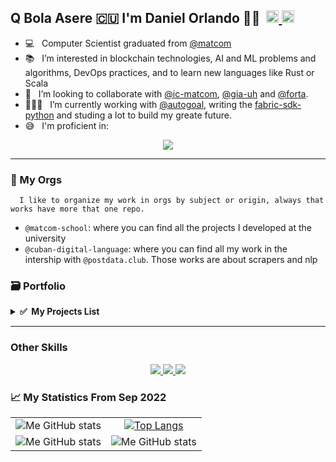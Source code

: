 <h2> Q Bola Asere 🇨🇺 I'm Daniel Orlando 🧑🏿‍ &#8203 &#8203
	<a href="https://t.me/DanielOOP">
		<img width="20px" src="https://simpleicons.now.sh/telegram/4c5861" />
	</a>
	<a href="https://twitter.com/https://twitter.com/dorlando1997">
		<img width="20px" src="https://simpleicons.now.sh/twitter/4c5861" />
	</a>
<!-- 	<a href="https://stackoverflow.com/users/11915595/jorge-morgado">
		<img width="20px" src="https://simpleicons.now.sh/stackoverflow/4c5861" />
	</a> -->
</h2>

<!-- ![Twitter Follow](https://img.shields.io/twitter/follow/alepiad?label=Follow%20on%20Twitter&color=red&style=flat) ![GitHub followers](https://img.shields.io/github/followers/apiad?label=Follow%20on%20Github&style=flat) ![Discord](https://img.shields.io/discord/768779284050477086?style=flat&label=Chat%20on%20Discord) -->

- 💻 &nbsp; Computer Scientist graduated from [@matcom](https://github.com/matcom)
- 📚 &nbsp; I’m interested in blockchain technologies, AI and ML problems and algorithms, DevOps practices, and to learn new languages like Rust or Scala  
- 🤝 &nbsp; I’m looking to collaborate with [@ic-matcom](https://github.com/ic-matcom), [@gia-uh](https://github.com/gia-uh) and [@forta](https://github.com/forta-network).
- 🧑🏿‍💻 &nbsp; I’m currently working with [@autogoal](https://github.com/autogoal), writing the [fabric-sdk-python](https://github.com/ic-matcom/fabric-sdk-python) and studing a lot to build my greate future.
- 😅 &nbsp; I'm proficient in:
<p align="center">
    <a href="https://skillicons.dev">
        <img src="https://skillicons.dev/icons?i=python,docker,git,js,ts,express,nestjs,react,tailwind,vscode" />
    </a>
</p>




---
### 🏦 My Orgs 
      I like to organize my work in orgs by subject or origin, always that works have more that one repo.
    
  - `@matcom-school`: where you can find all the projects I developed at the university
  - `@cuban-digital-language`: where you can find all my work in the intership with `@postdata.club`. Those works are about scrapers and nlp   



### 🗃 Portfolio
<details>
  <summary><b>✅&nbsp;&nbsp;My&nbsp;Projects&nbsp;List</b></summary>
  <br/>
    

      
- 🐳 [Docker Files Collection](https://github.com/danielorlando97/docker-files) - `Keywords`: docker, dockerfile, docker-compose, dbs, examples 
- ⛓ [Solidity and HardHat Practice Code](https://github.com/danielorlando97/solidity-practice) - `Keywords`: solidity, ethereum, hardhat, ether.js, blockchain
- `H` [Haskell Agent Implementation](https://github.com/matcom-school/haskell-agent) - `Keywords`: haskell, agents, monad  
- `C` [Shell Implementation](https://github.com/matcom-school/my-shell-pm-2-3ro) - `Keywords`: c, shell, system api
- `C#` [Computer Graphis Project](https://github.com/matcom-school/graphic-implementation-) - `Keywords`: c#, computer graphis, mesh

---- 
- `Go` [Golang Competitive Programming](https://github.com/danielorlando97/golang-solution-problem)  - `Keywords`: go, golang, competitive programming
- `Go` [Chaincode of File Management System](https://github.com/matcom-school/test-network-optativo-nanobash)  - `Keywords`: go, golang, hyperledger fabric, go sdk, chaincode, smart contract, blockchain 
- `Go` [Dapp of File Management System](https://github.com/matcom-school/api.dapp)  - `Keywords`: go, golang, hyperledger fabric, go sdk, iris-go, blockchain  

      
---
   
- 🐍🔍🤖 [Python-Search-Space](https://github.com/danielorlando97/search-space) - `Keywords`: python, metaprogramming, search space, sampler, AutoGoal, open source constribution 
- 🐍⛓️ [Fabric SDK Python](https://github.com/ic-matcom/fabric-sdk-python) - `Keywords`: python, sdk, hyperledger fabric, open source constribution 
- 🐍🔍 [Models of Information Retrieval](https://github.com/cuban-digital-language/Models-for-Information-Retrieval) - `Keywords`: python, information retrieval, theasaurus
- 🐍🤖🇪🇸 [NN to Text Generation](https://github.com/cuban-digital-language/nlp-rnn-text-generator) - `Keywords`: python, tensorflow, rnn, spacy, nlp
- 🐍🤖🇪🇸 [Markov Chain to Text Generation](https://github.com/cuban-digital-language/nlp-probabilistic-text-generator) - `Keywords`: python, spacy, nlp, Markov chain
- 🐍🤖🇪🇸 [NN AutoEncoder to Content Detection](https://github.com/cuban-digital-language/corpus-cluster-by-autoencode) - `Keywords`: python, tensorflow, nlp, spacy, autoencoder 
- 🐍🤖🇪🇸 [UnSupervised ML Model to Content Detection](https://github.com/cuban-digital-language/content-detection-and-corpus-clustering) - `Keywords`: python, sklearn, nlp, spacy, clusters, dimension reduction    
- 🐍🇪🇸 [Social Media Data Mining](https://github.com/cuban-digital-language/data-mining) - `Keywords`: python, scrapes, nlp, spacy
- 🐍🇪🇸 [Custom Tokenizer for Spanish Social Media Dataset](https://github.com/cuban-digital-language/tokenizer-digital-language) - `Keywords`: python, nlp, spacy, emojis 
- 🐍 [Grammar Analyze](https://github.com/matcom-school/compile-cp-3ro-2) - `Keywords`: python, context-free grammar, parser, lexer 
- 🐍 [Cool Compiler](https://github.com/matcom-school/cool-compiler-2021) - `Keywords`: python, context-free grammar, parser, lexer, mips, semantic check, ast, code generation, unit testing, visit pattern 
- 🐍 [TCP Protocol Implementation](https://github.com/matcom-school/network-proyect-3ro) - `Keywords`: python, socket, zmq, tcp, udp 
- 🐍 [Distributed Scraper](https://github.com/matcom-school/distributed-scrapper-chord-4to) - `Keywords`: python, requests, scraper, chord, socket, zmq  
- 🐍🤖 [IA Algorithms Implementations](https://github.com/matcom-school/IA-algorithms) - `Keywords`: python, knn, csp, min-max, alpha-beta, a-start
     
---
      
- `JS` [Files System](https://github.com/danielorlando97/flashplus) - `Keywords`: react-js, javascript, typescript, tailwindcss, html, react-hooks       
- `TS` ERP Palmares Restaurants, Warehouse Management and Accounting Module (`private repo`) - `Keywords`: typescript, nest, typeorm, sql
- `TS` Unified Tourism GDS, Nautical Marinas Management Module (`private repo`) - `Keywords`: typescript, nest, typeorm, sql
- `TS` Online Store, Microservices Version (`private repo`) - `Keywords`: typescript, nest, typeorm, sql, kafka, grpc
- `JS` EON (National Bus Company) Transportation GDS, Waiting List Management Module (`private repo`) - `Keywords`: javascript, express-js, sequelize, sql, mongo-db
- `JS` Tourism GDS, Experiences and Circuits Management System (`private repo`) - `Keywords`: javascript, express-js, sequelize, sql, mongo-db, gateway integrations
- `JS` Api for Consuming a Russian Flight Api (`private repo`) - `Keywords`: javascript, express-js, sequelize, sql, mongo-db
- `JS` Integration with the Come2pay Payment Gateway (`private repo`) - `Keywords`: javascript, express-js, sequelize, sql, mongo-db






</details> 

---
### Other Skills

<p align="center">
    <a href="https://skillicons.dev">
        <img src="https://skillicons.dev/icons?i=go,solidity,css,html,cs,haskell,bash,c,cpp" />
    </a>
    <a href="https://skillicons.dev">
        <img src="https://skillicons.dev/icons?i=nodejs,jest,nextjs,flask,fastapi,githubactions,heroku,linux,azure,tensorflow,angular,jenkins,dotnet,neovim" />
    </a>
    <a href="https://skillicons.dev">
        <img src="https://skillicons.dev/icons?i=mongodb,mysql,postgres,redis" />
    </a>
</p>


### 📈 My Statistics From Sep 2022

|            |  |
:-------------------------:|:-------------------------:
![Me GitHub stats](https://github-readme-stats.vercel.app/api?username=danielorlando97&count_private=true&show_icons=true&theme=dark&title_color=00BB2D) | [![Top Langs](https://github-readme-stats.vercel.app/api/top-langs/?username=danielorlando97&layout=compact&langs_count=5&hide=html,css,makefile&count_private=true&show_icons=true&theme=dark&title_color=00BB2D)](https://github.com/anuraghazra/github-readme-stats)
![Me GitHub stats](https://wakatime.com/share/@danielorlando97/7ee8596e-58cc-4a0d-8841-388180ee9012.svg) | ![Me GitHub stats](https://wakatime.com/share/@danielorlando97/bb7db890-b129-4deb-88b9-b96dc733660a.svg) 



<!--


  <a href="https://cordova.apache.org/" target="_blank"> <img src="https://www.vectorlogo.zone/logos/apache_cordova/apache_cordova-icon.svg" alt="apachecordova" width="40" height="40"/> </a> 



  <a href="https://aws.amazon.com" target="_blank"> <img src="https://raw.githubusercontent.com/devicons/devicon/master/icons/amazonwebservices/amazonwebservices-original-wordmark.svg" alt="aws" width="40" height="40"/> </a> 
  
  
  <a href="https://azure.microsoft.com/en-in/" target="_blank"> <img src="https://www.vectorlogo.zone/logos/microsoft_azure/microsoft_azure-icon.svg" alt="azure" width="40" height="40"/> </a> 
  
  
  <a href="https://getbootstrap.com" target="_blank"> <img src="https://raw.githubusercontent.com/devicons/devicon/master/icons/bootstrap/bootstrap-plain-wordmark.svg" alt="bootstrap" width="40" height="40"/> </a> 
  
  <a href="https://circleci.com" target="_blank"> <img src="https://www.vectorlogo.zone/logos/circleci/circleci-icon.svg" alt="circleci" width="40" height="40"/> </a> 
  
  
    
  <a href="https://www.cypress.io" target="_blank"> <img src="https://raw.githubusercontent.com/simple-icons/simple-icons/6e46ec1fc23b60c8fd0d2f2ff46db82e16dbd75f/icons/cypress.svg" alt="cypress" width="40" height="40"/> </a>
  
  
    
  <a href="https://www.elastic.co" target="_blank"> <img src="https://www.vectorlogo.zone/logos/elastic/elastic-icon.svg" alt="elasticsearch" width="40" height="40"/> </a> 
  
    <a href="https://flask.palletsprojects.com/" target="_blank"> <img src="https://www.vectorlogo.zone/logos/pocoo_flask/pocoo_flask-icon.svg" alt="flask" width="40" height="40"/> </a> 
  
  <a href="https://cloud.google.com" target="_blank"> <img src="https://www.vectorlogo.zone/logos/google_cloud/google_cloud-icon.svg" alt="gcp" width="40" height="40"/> </a> 
  
  
    <a href="https://grafana.com" target="_blank"> <img src="https://www.vectorlogo.zone/logos/grafana/grafana-icon.svg" alt="grafana" width="40" height="40"/> </a> 
  
  
  <a href="https://graphql.org" target="_blank"> <img src="https://www.vectorlogo.zone/logos/graphql/graphql-icon.svg" alt="graphql" width="40" height="40"/> </a> 
  
  
    
  <a href="https://gohugo.io/" target="_blank"> <img src="https://api.iconify.design/logos-hugo.svg" alt="hugo" width="40" height="40"/> </a> 
  
  
  <a href="https://jasmine.github.io/" target="_blank"> <img src="https://www.vectorlogo.zone/logos/jasmine/jasmine-icon.svg" alt="jasmine" width="40" height="40"/> </a>
  
    <a href="https://jekyllrb.com/" target="_blank"> <img src="https://www.vectorlogo.zone/logos/jekyllrb/jekyllrb-icon.svg" alt="jekyll" width="40" height="40"/> </a>
  <a href="https://www.jenkins.io" target="_blank"> <img src="https://www.vectorlogo.zone/logos/jenkins/jenkins-icon.svg" alt="jenkins" width="40" height="40"/> </a>
  
    <a href="https://www.microsoft.com/en-us/sql-server" target="_blank"> <img src="https://www.svgrepo.com/show/303229/microsoft-sql-server-logo.svg" alt="mssql" width="40" height="40"/> </a>
    
    
      <a href="https://karma-runner.github.io/latest/index.html" target="_blank"> <img src="https://raw.githubusercontent.com/detain/svg-logos/780f25886640cef088af994181646db2f6b1a3f8/svg/karma.svg" alt="karma" width="40" height="40"/> </a>
  
  <a href="https://www.elastic.co/kibana" target="_blank"> <img src="https://www.vectorlogo.zone/logos/elasticco_kibana/elasticco_kibana-icon.svg" alt="kibana" width="40" height="40"/> </a>
  
  <a href="https://kubernetes.io" target="_blank"> <img src="https://www.vectorlogo.zone/logos/kubernetes/kubernetes-icon.svg" alt="kubernetes" width="40" height="40"/> </a>
  
  <a href="https://www.linux.org/" target="_blank"> <img src="https://raw.githubusercontent.com/devicons/devicon/master/icons/linux/linux-original.svg" alt="linux" width="40" height="40"/> </a>
  
  <a href="https://mochajs.org" target="_blank"> <img src="https://www.vectorlogo.zone/logos/mochajs/mochajs-icon.svg" alt="mocha" width="40" height="40"/> </a>
  
    <a href="https://www.nginx.com" target="_blank"> <img src="https://raw.githubusercontent.com/devicons/devicon/master/icons/nginx/nginx-original.svg" alt="nginx" width="40" height="40"/> </a>


  <a href="https://www.php.net" target="_blank"> <img src="https://raw.githubusercontent.com/devicons/devicon/master/icons/php/php-original.svg" alt="php" width="40" height="40"/> </a>
  
  
    
  <a href="https://github.com/puppeteer/puppeteer" target="_blank"> <img src="https://www.vectorlogo.zone/logos/pptrdev/pptrdev-official.svg" alt="puppeteer" width="40" height="40"/> </a>
  
  
    
  <a href="https://sass-lang.com" target="_blank"> <img src="https://raw.githubusercontent.com/devicons/devicon/master/icons/sass/sass-original.svg" alt="sass" width="40" height="40"/> </a>
  
  <a href="https://www.selenium.dev" target="_blank"> <img src="https://raw.githubusercontent.com/detain/svg-logos/780f25886640cef088af994181646db2f6b1a3f8/svg/selenium-logo.svg" alt="selenium" width="40" height="40"/> </a>
  
  <a href="https://www.sqlite.org/" target="_blank"> <img src="https://www.vectorlogo.zone/logos/sqlite/sqlite-icon.svg" alt="sqlite" width="40" height="40"/> </a>
  
  <a href="https://travis-ci.org" target="_blank"> <img src="https://www.vectorlogo.zone/logos/travis-ci/travis-ci-icon.svg" alt="travisci" width="40" height="40"/> </a>
  

<details>
  <summary><b>🛠️&nbsp;&nbsp;Languages&nbsp;and&nbsp;Tools</b></summary>
  <br/>
  <p align="left"> 
  <a href="https://angular.io" target="_blank"> <img src="https://angular.io/assets/images/logos/angular/angular.svg" alt="angular" width="40" height="40"/> </a> 
  
  <a href="https://www.gnu.org/software/bash/" target="_blank"> <img src="https://www.vectorlogo.zone/logos/gnu_bash/gnu_bash-icon.svg" alt="bash" width="40" height="40"/> </a> 

  <a href="https://www.cprogramming.com/" target="_blank"> <img src="https://raw.githubusercontent.com/devicons/devicon/master/icons/c/c-original.svg" alt="c" width="40" height="40"/> </a> 
  
  <a href="https://www.w3schools.com/cpp/" target="_blank"> <img src="https://raw.githubusercontent.com/devicons/devicon/master/icons/cplusplus/cplusplus-original.svg" alt="cplusplus" width="40" height="40"/> </a> 
  
  <a href="https://www.w3schools.com/css/" target="_blank"> <img src="https://raw.githubusercontent.com/devicons/devicon/master/icons/css3/css3-original-wordmark.svg" alt="css3" width="40" height="40"/> </a> 
  

  
  <a href="https://www.docker.com/" target="_blank"> <img src="https://raw.githubusercontent.com/devicons/devicon/master/icons/docker/docker-original-wordmark.svg" alt="docker" width="40" height="40"/> </a> 

  
  <a href="https://expressjs.com" target="_blank"> <img src="https://raw.githubusercontent.com/devicons/devicon/master/icons/express/express-original-wordmark.svg" alt="express" width="40" height="40"/> </a> 
  

  
  <a href="https://git-scm.com/" target="_blank"> <img src="https://www.vectorlogo.zone/logos/git-scm/git-scm-icon.svg" alt="git" width="40" height="40"/> </a> 
  

  
  <a href="https://heroku.com" target="_blank"> <img src="https://www.vectorlogo.zone/logos/heroku/heroku-icon.svg" alt="heroku" width="40" height="40"/> </a> 
  
  <a href="https://www.w3.org/html/" target="_blank"> <img src="https://raw.githubusercontent.com/devicons/devicon/master/icons/html5/html5-original-wordmark.svg" alt="html5" width="40" height="40"/> </a> 
  

  <a href="https://developer.mozilla.org/en-US/docs/Web/JavaScript" target="_blank"> <img src="https://raw.githubusercontent.com/devicons/devicon/master/icons/javascript/javascript-original.svg" alt="javascript" width="40" height="40"/> </a>

  <a href="https://jestjs.io" target="_blank"> <img src="https://www.vectorlogo.zone/logos/jestjsio/jestjsio-icon.svg" alt="jest" width="40" height="40"/> </a>
  

  <a href="https://www.mongodb.com/" target="_blank"> <img src="https://raw.githubusercontent.com/devicons/devicon/master/icons/mongodb/mongodb-original-wordmark.svg" alt="mongodb" width="40" height="40"/> </a>
  

  
  <a href="https://www.mysql.com/" target="_blank"> <img src="https://raw.githubusercontent.com/devicons/devicon/master/icons/mysql/mysql-original-wordmark.svg" alt="mysql" width="40" height="40"/> </a>
  

  
  <a href="https://nodejs.org" target="_blank"> <img src="https://raw.githubusercontent.com/devicons/devicon/master/icons/nodejs/nodejs-original-wordmark.svg" alt="nodejs" width="40" height="40"/> </a> 
  

  
  <a href="https://www.postgresql.org" target="_blank"> <img src="https://raw.githubusercontent.com/devicons/devicon/master/icons/postgresql/postgresql-original-wordmark.svg" alt="postgresql" width="40" height="40"/> </a> 
  
  <a href="https://postman.com" target="_blank"> <img src="https://www.vectorlogo.zone/logos/getpostman/getpostman-icon.svg" alt="postman" width="40" height="40"/> </a>

  
  <a href="https://www.python.org" target="_blank"> <img src="https://raw.githubusercontent.com/devicons/devicon/master/icons/python/python-original.svg" alt="python" width="40" height="40"/> </a>
  
  <a href="https://reactjs.org/" target="_blank"> <img src="https://raw.githubusercontent.com/devicons/devicon/master/icons/react/react-original-wordmark.svg" alt="react" width="40" height="40"/> </a>
  
  <a href="https://redis.io" target="_blank"> <img src="https://raw.githubusercontent.com/devicons/devicon/master/icons/redis/redis-original-wordmark.svg" alt="redis" width="40" height="40"/> </a>

  
  <a href="https://www.typescriptlang.org/" target="_blank"> <img src="https://raw.githubusercontent.com/devicons/devicon/master/icons/typescript/typescript-original.svg" alt="typescript" width="40" height="40"/> </a> </p>

</details>

-->


